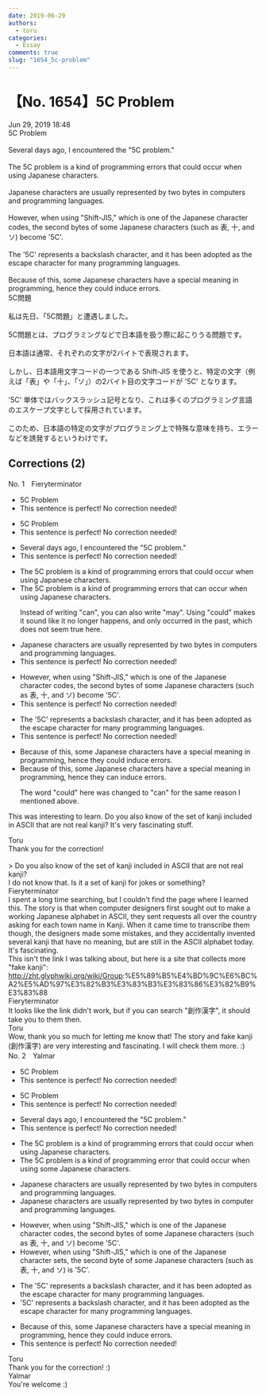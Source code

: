 ```yaml
---
date: 2019-06-29
authors:
  - toru
categories:
  - Essay
comments: true
slug: "1654_5c-problem"
---
```


# 【No. 1654】5C Problem
<div class="date">Jun 29, 2019 18:48</div>
<div id="post"><div id="body_show_ori">
5C Problem<br/><br/>Several days ago, I encountered the "5C problem."<br/><br/>The 5C problem is a kind of programming errors that could occur when using Japanese characters.<br/><br/>Japanese characters are usually represented by two bytes in computers and programming languages.<br/><br/>However, when using "Shift-JIS," which is one of the Japanese character codes, the second bytes of some Japanese characters (such as 表, 十, and ソ) become '5C'.<br/><br/>The '5C' represents a backslash character, and it has been adopted as the escape character for many programming languages.<br/><br/>Because of this, some Japanese characters have a special meaning in programming, hence they could induce errors.
</div></div>

<!-- more -->

<div id="post_ja"><div id="body_show_mo">
5C問題<br/><br/>私は先日、「5C問題」と遭遇しました。<br/><br/>5C問題とは、プログラミングなどで日本語を扱う際に起こりうる問題です。<br/><br/>日本語は通常、それぞれの文字が2バイトで表現されます。<br/><br/>しかし、日本語用文字コードの一つである Shift-JIS を使うと、特定の文字（例えば「表」や「十」、「ソ」）の2バイト目の文字コードが '5C' となります。<br/><br/>'5C' 単体ではバックスラッシュ記号となり、これは多くのプログラミング言語のエスケープ文字として採用されています。<br/><br/>このため、日本語の特定の文字がプログラミング上で特殊な意味を持ち、エラーなどを誘発するというわけです。
</div></div>

## Corrections (2)
<div id="block"><div class="first_name"> No. 1　<span class="just_name">Fieryterminator</span></div><div id="block2">
<ul class="correction_field">
<li class="incorrect">5C Problem</li>
<li class="corrected perfect">This sentence is perfect! No correction needed!</li>
</ul>
<ul class="correction_field">
<li class="incorrect">5C Problem</li>
<li class="corrected perfect">This sentence is perfect! No correction needed!</li>
</ul>
<ul class="correction_field">
<li class="incorrect">Several days ago, I encountered the "5C problem."</li>
<li class="corrected perfect">This sentence is perfect! No correction needed!</li>
</ul>
<ul class="correction_field">
<li class="incorrect">The 5C problem is a kind of programming errors that could occur when using Japanese characters.</li>
<li class="corrected correct">
The 5C problem is a kind of programming error<span class="sline">s</span> that <span class="f_blue">can</span> occur when using Japanese characters.
<p class="correction_comment">Instead of writing "can", you can also write "may". Using "could" makes it sound like it no longer happens, and only occurred in the past, which does not seem true here.</p>
</li>
</ul>
<ul class="correction_field">
<li class="incorrect">Japanese characters are usually represented by two bytes in computers and programming languages.</li>
<li class="corrected perfect">This sentence is perfect! No correction needed!</li>
</ul>
<ul class="correction_field">
<li class="incorrect">However, when using "Shift-JIS," which is one of the Japanese character codes, the second bytes of some Japanese characters (such as 表, 十, and ソ) become '5C'.</li>
<li class="corrected perfect">This sentence is perfect! No correction needed!</li>
</ul>
<ul class="correction_field">
<li class="incorrect">The '5C' represents a backslash character, and it has been adopted as the escape character for many programming languages.</li>
<li class="corrected perfect">This sentence is perfect! No correction needed!</li>
</ul>
<ul class="correction_field">
<li class="incorrect">Because of this, some Japanese characters have a special meaning in programming, hence they could induce errors.</li>
<li class="corrected correct">
Because of this, some Japanese characters have a special meaning in programming, hence they <span class="f_blue">can</span> induce errors.
<p class="correction_comment">The word "could" here was changed to "can" for the same reason I mentioned above.</p>
</li>
</ul>
<p class="comment_small">
 This was interesting to learn. Do you also know of the set of kanji included in ASCII that are not real kanji? It's very fascinating stuff.
 <br/>
</p>

</div><div class="name"><span class="just_name">Toru</span><br>
Thank you for the correction!<br/><br/>&gt;  Do you also know of the set of kanji included in ASCII that are not real kanji?<br/>I do not know that. Is it a set of kanji for jokes or something?
</div>
<div class="name"><span class="just_name">Fieryterminator</span><br>
I spent a long time searching, but I couldn't find the page where I learned this. The story is that when computer designers first sought out to make a working Japanese alphabet in ASCII, they sent requests all over the country asking for each town name in Kanji. When it came time to transcribe them though, the designers made some mistakes, and they accidentally invented several kanji that have no meaning, but are still in the ASCII alphabet today. It's fascinating.<br/>This isn't the link I was talking about, but here is a site that collects more "fake kanji":<br/><a href="http://zht.glyphwiki.org/wiki/Group" target="_blank">http://zht.glyphwiki.org/wiki/Group</a>:%E5%89%B5%E4%BD%9C%E6%BC%A2%E5%AD%97%E3%82%B3%E3%83%B3%E3%83%86%E3%82%B9%E3%83%88
</div>
<div class="name"><span class="just_name">Fieryterminator</span><br>
It looks like the link didn't work, but if you can search "創作漢字", it should take you to them then.
</div>
<div class="name"><span class="just_name">Toru</span><br>
Wow, thank you so much for letting me know that! The story and fake kanji (創作漢字) are very interesting and fascinating. I will check them more. :)
</div>
</div>
<div id="block"><div class="first_name"> No. 2　<span class="just_name">Yalmar</span></div><div id="block2">
<ul class="correction_field">
<li class="incorrect">5C Problem</li>
<li class="corrected perfect">This sentence is perfect! No correction needed!</li>
</ul>
<ul class="correction_field">
<li class="incorrect">5C Problem</li>
<li class="corrected perfect">This sentence is perfect! No correction needed!</li>
</ul>
<ul class="correction_field">
<li class="incorrect">Several days ago, I encountered the "5C problem."</li>
<li class="corrected perfect">This sentence is perfect! No correction needed!</li>
</ul>
<ul class="correction_field">
<li class="incorrect">The 5C problem is a kind of programming errors that could occur when using Japanese characters.</li>
<li class="corrected correct">
The 5C problem is a kind of programming <span class="f_red">error</span> that could occur when using <span class="f_red">some</span> Japanese characters.
</li>
</ul>
<ul class="correction_field">
<li class="incorrect">Japanese characters are usually represented by two bytes in computers and programming languages.</li>
<li class="corrected correct">
Japanese characters are usually represented by two bytes in <span class="f_red">computer</span> and programming languages.
</li>
</ul>
<ul class="correction_field">
<li class="incorrect">However, when using "Shift-JIS," which is one of the Japanese character codes, the second bytes of some Japanese characters (such as 表, 十, and ソ) become '5C'.</li>
<li class="corrected correct">
However, when using "Shift-JIS," which is one of the Japanese <span class="f_red">character sets</span>, the second <span class="f_red">byte</span> of some Japanese characters (such as 表, 十, and ソ) <span class="f_red">is</span> '5C'.
</li>
</ul>
<ul class="correction_field">
<li class="incorrect">The '5C' represents a backslash character, and it has been adopted as the escape character for many programming languages.</li>
<li class="corrected correct">
'5C' represents a backslash character, and it has been adopted as the escape character for many programming languages.
</li>
</ul>
<ul class="correction_field">
<li class="incorrect">Because of this, some Japanese characters have a special meaning in programming, hence they could induce errors.</li>
<li class="corrected perfect">This sentence is perfect! No correction needed!</li>
</ul>
</div><div class="name"><span class="just_name">Toru</span><br>
Thank you for the correction! :)
</div>
<div class="name"><span class="just_name">Yalmar</span><br>
You're welcome :)
</div>
</div>
